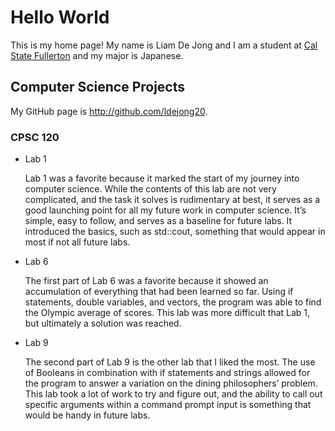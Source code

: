# Hello World

This is my home page! My name is Liam De Jong and I am a student at [Cal State Fullerton](http://www.fullerton.edu/) and my major is Japanese.

## Computer Science Projects

My GitHub page is http://github.com/ldejong20.

### CPSC 120


* Lab 1
  
	 Lab 1 was a favorite because it marked the start of my journey into
    computer science. While the contents of this lab are not very
    complicated, and the task it solves is rudimentary at best, it serves
    as a good launching point for all my future work in computer science.
    It’s simple, easy to follow, and serves as a baseline for future labs.
    It introduced the basics, such as std::cout, something that would appear
    in most if not all future labs.


* Lab 6
  
	The first part of Lab 6 was a favorite because it showed an accumulation of
  everything that had been learned so far. Using if statements, double variables,
  and vectors, the program was able to find the Olympic average of scores. This lab
  was more difficult that Lab 1, but ultimately a solution was reached.


* Lab 9
  
	The second part of Lab 9 is the other lab that I liked the most. The use of Booleans 
  in combination with if statements and strings allowed for the program to answer a 
  variation on the dining philosophers’ problem. This lab took a lot of work to try and 
  figure out, and the ability to call out specific arguments within a command prompt 
  input is something that would be handy in future labs.
